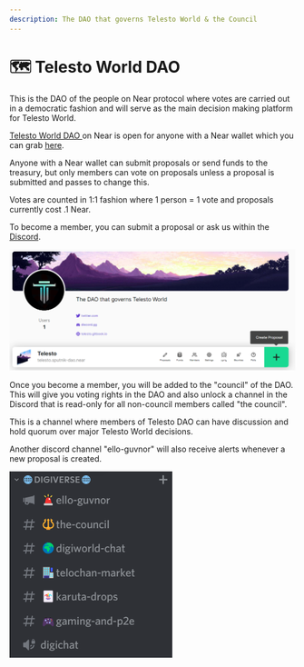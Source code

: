 ```yaml
---
description: The DAO that governs Telesto World & the Council
---
```


# 🗺 Telesto World DAO

This is the DAO of the people on Near protocol where votes are carried out in a democratic fashion and will serve as the main decision making platform for Telesto World.

[Telesto World DAO ](https://app.astrodao.com/dao/telesto.sputnik-dao.near)on Near is open for anyone with a Near wallet which you can grab [here](https://wallet.near.org).

Anyone with a Near wallet can submit proposals or send funds to the treasury, but only members can vote on proposals unless a proposal is submitted and passes to change this.

Votes are counted in 1:1 fashion where 1 person = 1 vote and proposals currently cost .1 Near.

&#x20;To become a member, you can submit a proposal or ask us within the [Discord](https://discord.gg/telestodao).

![](<../.gitbook/assets/image (7).png>)

Once you become a member, you will be added to the "council" of the DAO. This will give you voting rights in the DAO and also unlock a channel in the Discord that is read-only for all non-council members called "the council".

This is a channel where members of Telesto DAO can have discussion and hold quorum over major Telesto World decisions.

Another discord channel "ello-guvnor" will also receive alerts whenever a new proposal is created.

&#x20;![](<../.gitbook/assets/image (5).png>)
